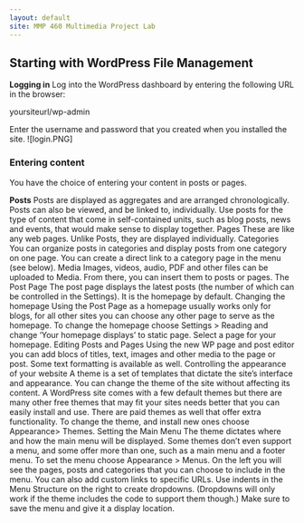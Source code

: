```yaml
---
layout: default
site: MMP 460 Multimedia Project Lab
---
```


## Starting with WordPress File Management ##

**Logging in**
Log into the WordPress dashboard by entering the following URL in the browser:

  yoursiteurl/wp-admin
  
Enter the username and password that you created when you installed the site.
![login.PNG]

### Entering content ###

You have the choice of entering your content in posts or pages.

**Posts**
Posts are displayed as aggregates and are arranged chronologically. Posts can also be viewed, and be linked to, individually. Use posts for the type of content that come in self-contained units, such as blog posts, news and events, that would make sense to display together.
Pages
These are like any web pages. Unlike Posts, they are displayed individually.
Categories
You can organize posts in categories and display posts from one category on one page. You can create a direct link to a category page in the menu (see below).
Media
Images, videos, audio, PDF and other files can be uploaded to Media. From there, you can insert them to posts or pages.
The Post Page
The post page displays the latest posts (the number of which can be controlled in the Settings). It is the homepage by default.
Changing the homepage
Using the Post Page as a homepage usually works only for blogs, for all other sites you  can choose any other page to serve as the homepage. To change the homepage choose Settings > Reading and change  ‘Your homepage displays’ to static page. Select a page for your homepage. 
Editing Posts and Pages
Using the new WP page and post editor you can add blocs of titles, text, images and other media to the page or post. Some text formatting is available as well.
Controlling the appearance of your website
A theme is a set of templates that dictate the site’s interface and appearance. You can change the theme of the site without affecting its content. A WordPress site comes with a few default themes but there are many other free themes that may fit your sites needs better that you can easily install and use. There are paid themes as well that offer extra functionality. To change the theme, and install new ones choose Appearance> Themes.
Setting the Main Menu
The theme dictates where and how the main menu will be displayed. Some themes don’t even support a menu, and some offer more than one, such as a main menu and a footer menu. To set the menu choose Appearance > Menus. On the left you will see the pages, posts and categories that you can choose to include in the menu. You can also add custom links to specific URLs. Use indents in the Menu Structure on the right to create dropdowns. (Dropdowns will only work if the theme includes the code to support them though.) Make sure to save the menu and give it a display location. 
